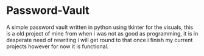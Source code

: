 # Password-Vault
A simple password vault written in python using tkinter for the visuals, this is a old project of mine from when i was not as good as programming, it is in desperate need of rewriting i will get round to that once i finish my current projects however for now it is functional.
